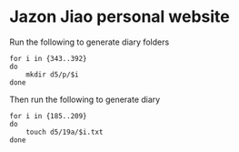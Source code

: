 # Jazon Jiao personal website

Run the following to generate diary folders

```
for i in {343..392}
do
    mkdir d5/p/$i
done
```

Then run the following to generate diary 

```
for i in {185..209}
do
    touch d5/19a/$i.txt
done
```
